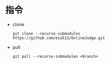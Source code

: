 # 指令

* clone

    `git clone --recurse-submodules https://github.com/esa513/OnlineJudge.git`

* pull

    `git pull --recurse-submodules <branch>`